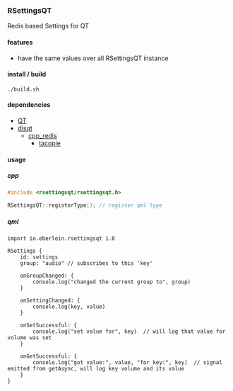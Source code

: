 ### RSettingsQT
Redis based Settings for QT
#### features
- have the same values over all RSettingsQT instance
#### install / build
```shell script
./build.sh
```
#### dependencies
- [QT](https://www.qt.io)
- [disqt](https://github.com/smthnspcl/disqt)
    - [cpp_redis](https://github.com/cpp-redis/cpp_redis)
        - [tacopie](https://github.com/cylix/tacopie)
#### usage
##### cpp
```c++
#include <rsettingsqt/rsettingsqt.h>

RSettingsQT::registerType(); // register qml type
```
##### qml
```
import io.eberlein.rsettingsqt 1.0

RSettings {
    id: settings
    group: "audio" // subscribes to this 'key'

    onGroupChanged: {
        console.log("changed the current group to", group)
    }

    onSettingChanged: {
        console.log(key, value)
    }

    onSetSuccessful: {
        console.log("set value for", key)  // will log that value for volume was set
    }

    onGetSuccessful: {
        console.log("got value:", value, "for key:", key)  // signal emitted from getAsync, will log key volume and its value
    }
}
```